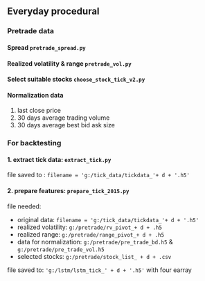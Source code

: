 ## Everyday procedural
### Pretrade data
#### Spread `pretrade_spread.py`

#### Realized volatility & range `pretrade_vol.py`

#### Select suitable stocks `choose_stock_tick_v2.py`

#### Normalization data
1. last close price
2. 30 days average trading volume 
3. 30 days average best bid ask size

### For backtesting
#### 1. extract tick data: `extract_tick.py`
file saved to : `filename = 'g:/tick_data/tickdata_'+ d + '.h5'`

#### 2. prepare features: `prepare_tick_2015.py`
file needed:
- original data: `filename = 'g:/tick_data/tickdata_'+ d + '.h5'`
- realized volatility: `g:/pretrade/rv_pivot_+ d + .h5`
- realized range: `g:/pretrade/range_pivot_+ d + .h5`
- data for normalization: `g:/pretrade/pre_trade_bd.h5` & `g:/pretrade/pre_trade_vol.h5`
- selected stocks: `g:/pretrade/stock_list_ + d + .csv`

file saved to: `'g:/lstm/lstm_tick_' + d + '.h5'` with four earray

